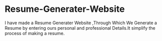 # Resume-Generater-Website
I have made a Resume Generater Website ,Through Which We Generate a Resume by entering ours personal and professional Details.It simplify the process of making a resume. 

